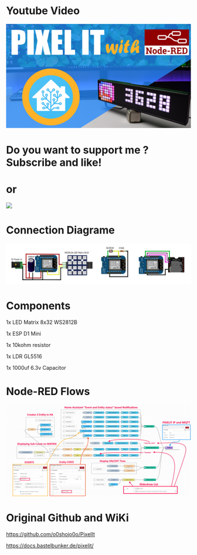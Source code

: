 # Youtube Video
[![Thumb](https://github.com/PricelessToolkit/Pixelit_Config/blob/main/Youtube%20Thumb/Thump_PIXELIT.jpg)](https://youtu.be/Tpol4iNq4xo)


# Do you want to support me ? Subscribe and like!

# or

<a href="https://www.buymeacoffee.com/pricelestoolkit"><img src="https://img.buymeacoffee.com/button-api/?text=Buy me a fuel for brain&emoji=&slug=pricelestoolkit&button_colour=FFDD00&font_colour=000000&font_family=Comic&outline_colour=000000&coffee_colour=ffffff"></a>

 
# Connection Diagrame
![Connection Diagrame](https://github.com/PricelessToolkit/Pixelit_Config/blob/main/Connection%20Diagram.jpg)


# Components
1x LED Matrix 8x32 WS2812B

1x ESP D1 Mini

1x 10kohm resistor

1x LDR GL5516

1x 1000uf 6.3v Capacitor


# Node-RED Flows
![flows](https://github.com/PricelessToolkit/Pixelit_Config/blob/main/Flow.jpg)




# Original Github and WiKi
https://github.com/o0shojo0o/PixelIt

https://docs.bastelbunker.de/pixelit/
